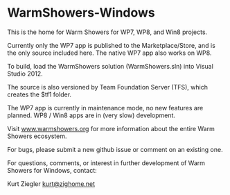 WarmShowers-Windows
===================

This is the home for Warm Showers for WP7, WP8, and Win8 projects.

Currently only the WP7 app is published to the Marketplace/Store, and is the only source included here.  The native WP7 app also works on WP8.

To build, load the WarmShowers solution (WarmShowers.sln) into Visual Studio 2012.

The source is also versioned by Team Foundation Server (TFS), which creates the $tf1 folder.

The WP7 app is currently in maintenance mode, no new features are planned.  WP8 / Win8 apps are in (very slow) development.

Visit www.warmshowers.org for more information about the entire Warm Showers ecosystem.

For bugs, please submit a new github issue or comment on an existing one.

For questions, comments, or interest in further development of Warm Showers for Windows, contact:

Kurt Ziegler
kurt@zighome.net

